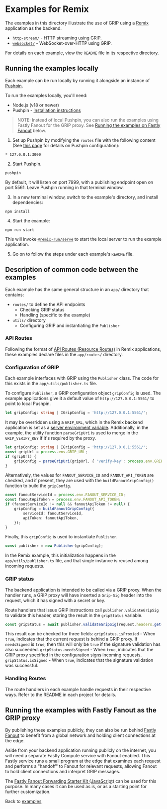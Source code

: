 # Examples for Remix

The examples in this directory illustrate the use of GRIP using
a [Remix](https://remix.run) application as the backend.

* [`http-stream/`](./http-stream) - HTTP streaming using GRIP.
* [`websocket/`](./websocket) - WebSocket-over-HTTP using GRIP.

For details on each example, view the `README` file in its
respective directory.

## Running the examples locally

Each example can be run locally by running it alongside an instance of
[Pushpin](https://pushpin.org/).

To run the examples locally, you'll need:

* Node.js (v18 or newer)
* Pushpin - [installation instructions](https://pushpin.org/docs/install/)

> NOTE: Instead of local Pushpin, you can also run the examples using Fastly Fanout for the GRIP proxy.
See [Running the examples on Fastly Fanout](#running-the-examples-with-fastly-fanout-as-the-grip-proxy) below.

1. Set up Pushpin by modifying the `routes` file with the following content
   (See [this page](https://pushpin.org/docs/configuration/) for details on
   Pushpin configuration):

```
* 127.0.0.1:3000
```

2. Start Pushpin.

```
pushpin
```

By default, it will listen on port 7999, with a publishing
endpoint open on port 5561. Leave Pushpin running in that terminal window.

3. In a new terminal window, switch to the example's directory, and
   install dependencies:

```
npm install
```

4. Start the example:

```
npm run start
```

This will invoke [`@remix-run/serve`](https://remix.run/docs/en/main/other-api/serve)
to start the local server to run the example application.

5. Go on to follow the steps under each example's `README` file.

## Description of common code between the examples

Each example has the same general structure in an `app/` directory that contains:
* `routes/` to define the API endpoints
  * Checking GRIP status
  * Handling (specific to the example)
* `utils/` directory
  * Configuring GRIP and instantiating the `Publisher`

### API Routes

Following the format of [API Routes (Resource Routes)](https://remix.run/docs/en/main/guides/api-routes#resource-routes)
in Remix applications, these examples declare files in the `app/routes/` directory.

### Configuration of GRIP

Each example interfaces with GRIP using the `Publisher` class. The code for this
exists in the `app/utils/publisher.ts` file.

To configure `Publisher`, a GRIP configuration object `gripConfig` is used.
The example applications give it a default value of `http://127.0.0.1:5561/` to point to
local Pushpin.

```typescript
let gripConfig: string | IGripConfig = 'http://127.0.0.1:5561/';
```

It may be overridden using a `GRIP_URL`, which in the Remix backend application is set as
a [server environment variable](https://remix.run/docs/en/main/guides/envvars#server-environment-variables).
Additionally, in the example, the utility function `parseGripUri` is used to merge in the `GRIP_VERIFY_KEY`
if it's required by the proxy.

```typescript
let gripConfig: string | IGripConfig = 'http://127.0.0.1:5561/';
const gripUrl = process.env.GRIP_URL;
if (gripUrl) {
    gripConfig = parseGripUri(gripUrl, { 'verify-key': process.env.GRIP_VERIFY_KEY });
}
```

Alternatively, the values for `FANOUT_SERVICE_ID` and `FANOUT_API_TOKEN` are checked, and if present,
they are used with the `buildFanoutGripConfig()` function to build the `gripConfig`.

```typescript
const fanoutServiceId = process.env.FANOUT_SERVICE_ID;
const fanoutApiToken = process.env.FANOUT_API_TOKEN;
if (fanoutServiceId != null && fanoutApiToken != null) {
    gripConfig = buildFanoutGripConfig({
        serviceId: fanoutServiceId,
        apiToken: fanoutApiToken,
    });
}
```

Finally, this `gripConfig` is used to instantiate `Publisher`.

```typescript
const publisher = new Publisher(gripConfig);
```

In the Remix example, this initialization happens in the `app/utils/publisher.ts` file,
and that single instance is reused among incoming requests.

### GRIP status

The backend application is intended to be called via a GRIP proxy. When the handler runs,
a GRIP proxy will have inserted a `Grip-Sig` header into the request, which it has
signed with a secret or key.

Route handlers that issue GRIP instructions call `publisher.validateGripSig` to validate
this header, storing the result in the `gripStatus` variable.
```typescript
const gripStatus = await publisher.validateGripSig(request.headers.get('grip-sig'));
```

This result can be checked for three fields:
`gripStatus.isProxied` - When `true`, indicates that the current request is behind
a GRIP proxy. If `needsSigned` is `true`, then this will only be `true` if the
signature validation has also succeeded.
`gripStatus.needsSigned` - When `true`, indicates that the GRIP proxy specified in the
configuration signs incoming requests.
`gripStatus.isSigned` - When `true`, indicates that the signature validation was successful.

### Handling Routes

The route handlers in each example handle requests in their respective ways. Refer
to the README in each project for details.

## Running the examples with Fastly Fanout as the GRIP proxy

By publishing these examples publicly, they can also be run behind
[Fastly Fanout](https://docs.fastly.com/products/fanout) to benefit from a global
network and holding client connections at the edge.

Aside from your backend application running publicly on the internet,
you will need a separate Fastly Compute service with Fanout enabled.
This Fastly service runs a small program at the edge that examines
each request and performs a "handoff" to Fanout for relevant requests,
allowing Fanout to hold client connections and interpret GRIP messages.

The [Fastly Fanout Forwarding Starter Kit (JavaScript)](https://github.com/fastly/compute-starter-kit-javascript-fanout-forward#readme)
can be used for this purpose. In many cases it can be used as is,
or as a starting point for further customization.

Back to [examples](../)
